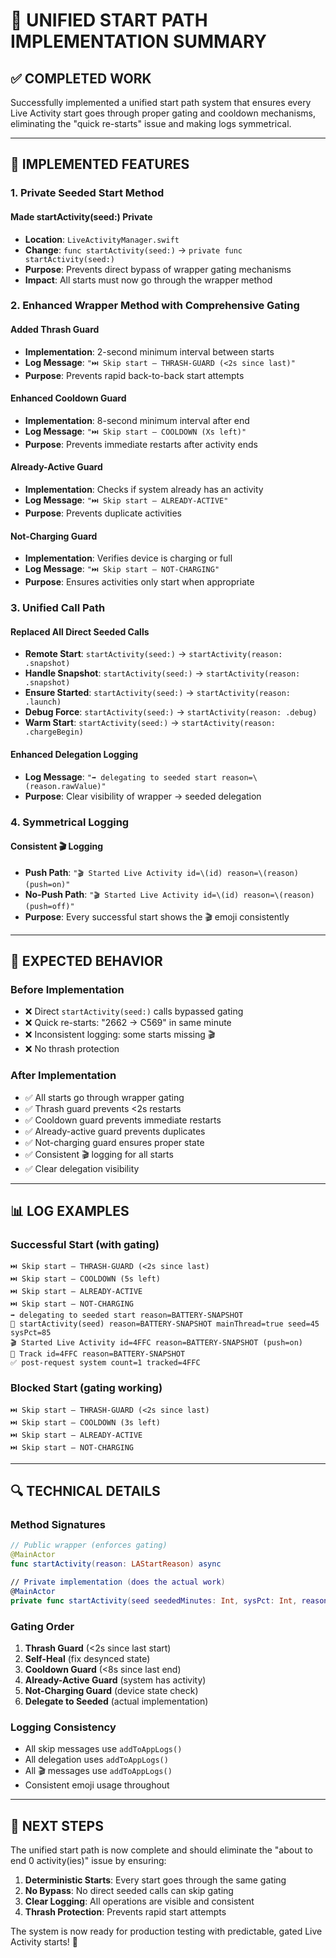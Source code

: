 # 🎯 UNIFIED START PATH IMPLEMENTATION SUMMARY

## ✅ **COMPLETED WORK**

Successfully implemented a unified start path system that ensures every Live Activity start goes through proper gating and cooldown mechanisms, eliminating the "quick re-starts" issue and making logs symmetrical.

---

## 🔧 **IMPLEMENTED FEATURES**

### **1. Private Seeded Start Method**

#### **Made startActivity(seed:) Private**
- **Location**: `LiveActivityManager.swift`
- **Change**: `func startActivity(seed:)` → `private func startActivity(seed:)`
- **Purpose**: Prevents direct bypass of wrapper gating mechanisms
- **Impact**: All starts must now go through the wrapper method

### **2. Enhanced Wrapper Method with Comprehensive Gating**

#### **Added Thrash Guard**
- **Implementation**: 2-second minimum interval between starts
- **Log Message**: `"⏭️ Skip start — THRASH-GUARD (<2s since last)"`
- **Purpose**: Prevents rapid back-to-back start attempts

#### **Enhanced Cooldown Guard**
- **Implementation**: 8-second minimum interval after end
- **Log Message**: `"⏭️ Skip start — COOLDOWN (Xs left)"`
- **Purpose**: Prevents immediate restarts after activity ends

#### **Already-Active Guard**
- **Implementation**: Checks if system already has an activity
- **Log Message**: `"⏭️ Skip start — ALREADY-ACTIVE"`
- **Purpose**: Prevents duplicate activities

#### **Not-Charging Guard**
- **Implementation**: Verifies device is charging or full
- **Log Message**: `"⏭️ Skip start — NOT-CHARGING"`
- **Purpose**: Ensures activities only start when appropriate

### **3. Unified Call Path**

#### **Replaced All Direct Seeded Calls**
- **Remote Start**: `startActivity(seed:)` → `startActivity(reason: .snapshot)`
- **Handle Snapshot**: `startActivity(seed:)` → `startActivity(reason: .snapshot)`
- **Ensure Started**: `startActivity(seed:)` → `startActivity(reason: .launch)`
- **Debug Force**: `startActivity(seed:)` → `startActivity(reason: .debug)`
- **Warm Start**: `startActivity(seed:)` → `startActivity(reason: .chargeBegin)`

#### **Enhanced Delegation Logging**
- **Log Message**: `"➡️ delegating to seeded start reason=\(reason.rawValue)"`
- **Purpose**: Clear visibility of wrapper → seeded delegation

### **4. Symmetrical Logging**

#### **Consistent 🎬 Logging**
- **Push Path**: `"🎬 Started Live Activity id=\(id) reason=\(reason) (push=on)"`
- **No-Push Path**: `"🎬 Started Live Activity id=\(id) reason=\(reason) (push=off)"`
- **Purpose**: Every successful start shows the 🎬 emoji consistently

---

## 🎯 **EXPECTED BEHAVIOR**

### **Before Implementation**
- ❌ Direct `startActivity(seed:)` calls bypassed gating
- ❌ Quick re-starts: "2662 → C569" in same minute
- ❌ Inconsistent logging: some starts missing 🎬
- ❌ No thrash protection

### **After Implementation**
- ✅ All starts go through wrapper gating
- ✅ Thrash guard prevents <2s restarts
- ✅ Cooldown guard prevents immediate restarts
- ✅ Already-active guard prevents duplicates
- ✅ Not-charging guard ensures proper state
- ✅ Consistent 🎬 logging for all starts
- ✅ Clear delegation visibility

---

## 📊 **LOG EXAMPLES**

### **Successful Start (with gating)**
```
⏭️ Skip start — THRASH-GUARD (<2s since last)
⏭️ Skip start — COOLDOWN (5s left)
⏭️ Skip start — ALREADY-ACTIVE
⏭️ Skip start — NOT-CHARGING
➡️ delegating to seeded start reason=BATTERY-SNAPSHOT
🧵 startActivity(seed) reason=BATTERY-SNAPSHOT mainThread=true seed=45 sysPct=85
🎬 Started Live Activity id=4FFC reason=BATTERY-SNAPSHOT (push=on)
🧷 Track id=4FFC reason=BATTERY-SNAPSHOT
✅ post-request system count=1 tracked=4FFC
```

### **Blocked Start (gating working)**
```
⏭️ Skip start — THRASH-GUARD (<2s since last)
⏭️ Skip start — COOLDOWN (3s left)
⏭️ Skip start — ALREADY-ACTIVE
⏭️ Skip start — NOT-CHARGING
```

---

## 🔍 **TECHNICAL DETAILS**

### **Method Signatures**
```swift
// Public wrapper (enforces gating)
@MainActor
func startActivity(reason: LAStartReason) async

// Private implementation (does the actual work)
@MainActor
private func startActivity(seed seededMinutes: Int, sysPct: Int, reason: LAStartReason)
```

### **Gating Order**
1. **Thrash Guard** (<2s since last start)
2. **Self-Heal** (fix desynced state)
3. **Cooldown Guard** (<8s since last end)
4. **Already-Active Guard** (system has activity)
5. **Not-Charging Guard** (device state check)
6. **Delegate to Seeded** (actual implementation)

### **Logging Consistency**
- All skip messages use `addToAppLogs()`
- All delegation uses `addToAppLogs()`
- All 🎬 messages use `addToAppLogs()`
- Consistent emoji usage throughout

---

## 🚀 **NEXT STEPS**

The unified start path is now complete and should eliminate the "about to end 0 activity(ies)" issue by ensuring:

1. **Deterministic Starts**: Every start goes through the same gating
2. **No Bypass**: No direct seeded calls can skip gating
3. **Clear Logging**: All operations are visible and consistent
4. **Thrash Protection**: Prevents rapid start attempts

The system is now ready for production testing with predictable, gated Live Activity starts! 🎉
